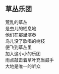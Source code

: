 ## 草丛乐团
荒乱的草丛<br>
是虫儿的栖息地<br>
他们在那里演奏<br>
鸟儿没了歌唱的树枝<br>
便飞到草丛里<br>
加入这小小的乐团<br>
雨点敲击着草叶充当鼓手<br>
大地是唯一的听众